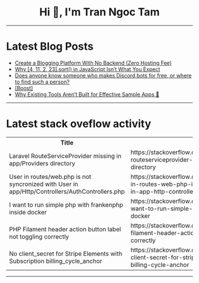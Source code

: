<h1 align="center">Hi 👋, I'm Tran Ngoc Tam</h1>

---

# Latest Blog Posts 
<!-- BLOG-POST-LIST:START -->
- [Create a Blogging Platform With No Backend &lpar;Zero Hosting Fee&rpar;](https://dev.to/shinjithdev/create-a-blogging-platform-with-no-backend-zero-hosting-fee-2eki)
- [Why [4, 11, 2, 23].sort&lpar;&rpar; in JavaScript Isn’t What You Expect](https://dev.to/devmatsu/why-4-11-2-23sort-in-javascript-isnt-what-you-expect-4njl)
- [Does anyone know someone who makes Discord bots for free, or where to find such a person?](https://dev.to/best_codes/does-anyone-know-someone-who-makes-discord-bots-for-free-or-where-to-find-such-a-person-5b8o)
- [[Boost]](https://dev.to/anadudev/-17ne)
- [Why Existing Tools Aren’t Built for Effective Sample Apps 🤔](https://dev.to/junliang214/why-existing-tools-arent-built-for-effective-sample-apps-5212)
<!-- BLOG-POST-LIST:END -->

---

# Latest stack oveflow activity
<table>
  <tr><th>Title</th><th>Link</th></tr>
  <!-- STACKOVERFLOW:START --><tr><td>Laravel RouteServiceProvider missing in app/Providers directory</td><td>https://stackoverflow.com/questions/79329938/laravel-routeserviceprovider-missing-in-app-providers-directory</td></tr><tr><td>User in routes/web.php is not syncronized with User in app/Http/Controllers/AuthControllers.php</td><td>https://stackoverflow.com/questions/79329870/user-in-routes-web-php-is-not-syncronized-with-user-in-app-http-controllers-auth</td></tr><tr><td>I want to run simple php with frankenphp inside docker</td><td>https://stackoverflow.com/questions/79329751/i-want-to-run-simple-php-with-frankenphp-inside-docker</td></tr><tr><td>PHP Filament header action button label not toggling correctly</td><td>https://stackoverflow.com/questions/79329665/php-filament-header-action-button-label-not-toggling-correctly</td></tr><tr><td>No client_secret for Stripe Elements with Subscription billing_cycle_anchor</td><td>https://stackoverflow.com/questions/79329412/no-client-secret-for-stripe-elements-with-subscription-billing-cycle-anchor</td></tr><!-- STACKOVERFLOW:END -->
</table>

---


